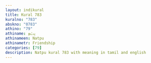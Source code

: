 ```yaml
---
layout: indikural
title: Kural 783
kuralno: "783"
abskno: "0783"
athino: "79"
athiname: நட்பு
athinameen: Natpu
athinametr: Friendship
categories: [79]
description: Natpu kural 783 with meaning in tamil and english 
---
```


